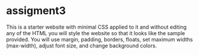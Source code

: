 # assigment3
This is a starter website with minimal CSS applied to it and without editing any of the HTML you will style the website so that it looks like the sample provided. You will use margin, padding, borders, floats, set maximum widths (max-width), adjust font size, and change background colors.
